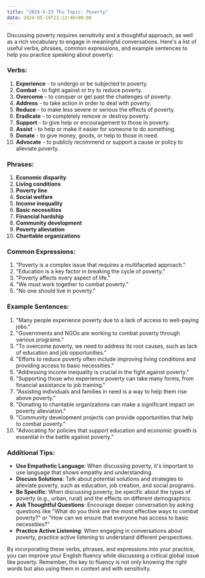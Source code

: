 ```yaml
---
title: "2024-5-23 Thu Topic: Poverty"
date: 2024-05-19T22:13:46+08:00
---
```

Discussing poverty requires sensitivity and a thoughtful approach, as well as a rich vocabulary to engage in meaningful conversations. Here's a list of useful verbs, phrases, common expressions, and example sentences to help you practice speaking about poverty:

### Verbs:
1. **Experience** - to undergo or be subjected to poverty.
2. **Combat** - to fight against or try to reduce poverty.
3. **Overcome** - to conquer or get past the challenges of poverty.
4. **Address** - to take action in order to deal with poverty.
5. **Reduce** - to make less severe or serious the effects of poverty.
6. **Eradicate** - to completely remove or destroy poverty.
7. **Support** - to give help or encouragement to those in poverty.
8. **Assist** - to help or make it easier for someone to do something.
9. **Donate** - to give money, goods, or help to those in need.
10. **Advocate** - to publicly recommend or support a cause or policy to alleviate poverty.

### Phrases:
1. **Economic disparity**
2. **Living conditions**
3. **Poverty line**
4. **Social welfare**
5. **Income inequality**
6. **Basic necessities**
7. **Financial hardship**
8. **Community development**
9. **Poverty alleviation**
10. **Charitable organizations**

### Common Expressions:
1. "Poverty is a complex issue that requires a multifaceted approach."
2. "Education is a key factor in breaking the cycle of poverty."
3. "Poverty affects every aspect of life."
4. "We must work together to combat poverty."
5. "No one should live in poverty."

### Example Sentences:
1. "Many people experience poverty due to a lack of access to well-paying jobs."
2. "Governments and NGOs are working to combat poverty through various programs."
3. "To overcome poverty, we need to address its root causes, such as lack of education and job opportunities."
4. "Efforts to reduce poverty often include improving living conditions and providing access to basic necessities."
5. "Addressing income inequality is crucial in the fight against poverty."
6. "Supporting those who experience poverty can take many forms, from financial assistance to job training."
7. "Assisting individuals and families in need is a way to help them rise above poverty."
8. "Donating to charitable organizations can make a significant impact on poverty alleviation."
9. "Community development projects can provide opportunities that help to combat poverty."
10. "Advocating for policies that support education and economic growth is essential in the battle against poverty."

### Additional Tips:
- **Use Empathetic Language**: When discussing poverty, it's important to use language that shows empathy and understanding.
- **Discuss Solutions**: Talk about potential solutions and strategies to alleviate poverty, such as education, job creation, and social programs.
- **Be Specific**: When discussing poverty, be specific about the types of poverty (e.g., urban, rural) and the effects on different demographics.
- **Ask Thoughtful Questions**: Encourage deeper conversation by asking questions like "What do you think are the most effective ways to combat poverty?" or "How can we ensure that everyone has access to basic necessities?"
- **Practice Active Listening**: When engaging in conversations about poverty, practice active listening to understand different perspectives.

By incorporating these verbs, phrases, and expressions into your practice, you can improve your English fluency while discussing a critical global issue like poverty. Remember, the key to fluency is not only knowing the right words but also using them in context and with sensitivity.
